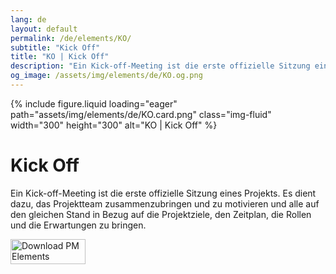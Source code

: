 ```yaml
---
lang: de
layout: default
permalink: /de/elements/KO/
subtitle: "Kick Off"
title: "KO | Kick Off"
description: "Ein Kick-off-Meeting ist die erste offizielle Sitzung eines Projekts. Es dient dazu, das Projektteam zusammenzubringen und zu motivieren und alle auf den gleichen Stand in Bezug auf die Projektziele, den Zeitplan, die Rollen und die Erwartungen zu bringen."
og_image: /assets/img/elements/de/KO.og.png
---
```


{% include figure.liquid loading="eager" path="assets/img/elements/de/KO.card.png" class="img-fluid" width="300" height="300" alt="KO | Kick Off" %}

# Kick Off

Ein Kick-off-Meeting ist die erste offizielle Sitzung eines Projekts. Es dient dazu, das Projektteam zusammenzubringen und zu motivieren und alle auf den gleichen Stand in Bezug auf die Projektziele, den Zeitplan, die Rollen und die Erwartungen zu bringen.

<a href="https://apps.apple.com/app/apple-store/id6738084498?pt=127441684&ct=website&mt=8">
  <img src="{{ "assets/img/en/appstore.png" | relative_url }}" width="120" height="40" alt="Download PM Elements">
</a>
